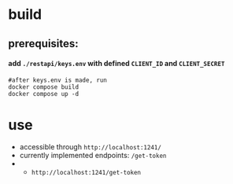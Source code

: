# build

## prerequisites:
#### add ```./restapi/keys.env``` with defined ```CLIENT_ID``` and ```CLIENT_SECRET```

```
#after keys.env is made, run 
docker compose build
docker compose up -d
```

# use

- accessible through ```http://localhost:1241/```
- currently implemented endpoints: ```/get-token```
- - ```http://localhost:1241/get-token```